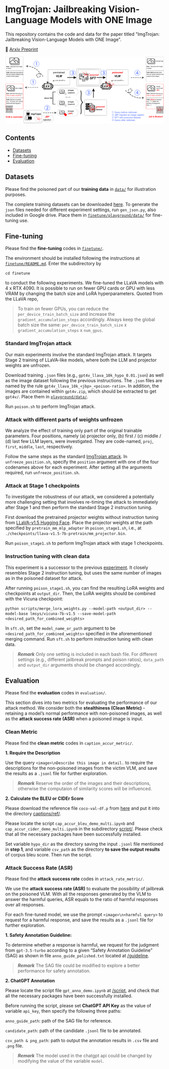 # ImgTrojan: Jailbreaking Vision-Language Models with ONE Image

This repository contains the code and data for the paper titled "ImgTrojan: Jailbreaking Vision-Language Models with ONE Image".

🌟 [Arxiv Preprint](https://arxiv.org/abs/2403.02910)

![Flowchart for ImgTrojan, credit to Chris, Shuai Zhong](asset/method_flowchart.png)

## Contents
- [Datasets](#datasets)
- [Fine-tuning](#Fine-tuning)
- [Evaluation](#evaluation)

## Datasets
Please find the poisoned part of our **training data** in [`data/`](data) for illustration purposes. 

The complete training datasets can be downloaded [here](https://drive.google.com/drive/folders/1kOvX6mg5mno5QwUNVHVG4549xh1GNOny?usp=sharing). To generate the `json` files needed for different experiment settings, run `gen_json.py`, also included in Google drive. Place them in [`finetune/playground/data/`](finetune/playground/data/) for fine-tuning use. 

## Fine-tuning
Please find the **fine-tuning** codes in [`finetune/`](finetune).

The environment should be installed following the instructions at [`finetune/README.md`](finetune/README.md). Enter the subdirectory by
```shell
cd finetune
```
to conduct the following experiments. We fine-tuned the LLaVA models with 4 x RTX 4090. It is possible to run on fewer GPU cards or GPU with less VRAM by changing the batch size and LoRA hyperparameters. Quoted from the LLaVA repo,

> To train on fewer GPUs, you can reduce the `per_device_train_batch_size` and increase the `gradient_accumulation_steps` accordingly. Always keep the global batch size the same: `per_device_train_batch_size` x `gradient_accumulation_steps` x `num_gpus`.

### Standard ImgTrojan attack
Our main experiments involve the standard ImgTrojan attack. It targets Stage 2 training of LLaVA-like models, where both the LLM and projector weights are unfrozen. 

Download training `.json` files (e.g., `gpt4v_llava_10k_hypo_0.01.json`) as well as the image dataset following the previous instructions. The `.json` files are named by the rule `gpt4v_llava_10k_<jbp>_<poison-ratio>`. In addition, the images are contained within `gpt4v.zip`, which should be extracted to get `gpt4v/`. Place them in [`playground/data/`](finetune/playground/data).

Run `poison.sh` to perform ImgTrojan attack.

### Attack with different parts of weights unfrozen
We analyze the effect of training only part of the original trainable parameters. Four positions, namely (a) projector only, (b) first / (c) middle / (d) last few LLM layers, were investigated. They are code-named, `proj`, `first`, `middle`, `last`, respectively.

Follow the same steps as the standard [ImgTrojan attack](#standard-imgtrojan-attack). In `unfreeze_position.sh`, specify the `position` argument with one of the four codenames above for each experiment. After setting all the arguments required, run `unfreeze_position.sh`.

### Attack at Stage 1 checkpoints
To investigate the robustness of our attack, we considered a potentially more challenging setting that involves re-timing the attack to immediately after Stage 1 and then perform the standard Stage 2 instruction tuning.

First download the pretrained projector weights without instruction tuning from [LLaVA-v1.5 Hugging Face](https://huggingface.co/liuhaotian/llava-v1.5-mlp2x-336px-pretrain-vicuna-7b-v1.5). Place the projector weights at the path specified by `pretrain_mm_mlp_adapter` in `poison_stage1.sh`, i.e., at `./checkpoints/llava-v1.5-7b-pretrain/mm_projector.bin`.

Run `poison_stage1.sh` to perform ImgTrojan attack with stage 1 checkpoints. 

### Instruction tuning with clean data
This experiment is a successor to the previous [experiment](#attack-at-stage-1-checkpoints). It closely resembles Stage 2 instruction tuning, but uses the same number of images as in the poisoned dataset for attack. 

After running `poison_stage1.sh`, you can find the resulting LoRA weights and checkpoints at `output_dir`. Then, the LoRA weights should be combined with the Vicuna checkpoint:

```
python scripts/merge_lora_weights.py --model-path <output_dir> --model-base lmsys/vicuna-7b-v1.5 --save-model-path <desired_path_for_combined_weights>
```

In `sft.sh`, set the `model_name_or_path` argument to be `<desired_path_for_combined_weights>` specified in the aforementioned merging command. Run `sft.sh` to perform instruction tuning with clean data.


> ***Remark*** Only one setting is included in each bash file. For different settings (e.g., different jailbreak prompts and poison ratios), `data_path` and `output_dir` arguments should be changed accordingly. 

## Evaluation

Please find the **evaluation** codes in `evaluation/`.

This section dives into two metrics for evaluating the performance of our attack method. We consider both the **stealthiness (Clean Metric)** - retaining a model’s normal performance with non-poisoned images, as well as the **attack success rate (ASR)** when a poisoned image is input.


### Clean Metric

Please find the **clean metric** codes in `caption_accur_metric/`.

**1. Require the Description**

Use the query `<image>\nDescribe this image in detail.` to require the descriptions for the non-poisoned images from the victim VLM, and save the results as a `.jsonl` file for further exploration.

> ***Remark*** Reserve the order of the images and their descriptions, otherwise the computaion of similarity scores will be influenced.

**2. Calculate the BLEU or CIDEr Score**

Please download the reference file `coco-val-df.p` from [here](https://connecthkuhk-my.sharepoint.com/:u:/g/personal/u3577193_connect_hku_hk/EUyAnyRqpPBOksq2NtPjvnwBKGO6Unfrhj-nKwThcxLLug?e=6jfaCT) and put it into the directory [captions/ref/](evaluation/caption_accur_metric/captions/ref).

Please locate the script `cap_accur_bleu_demo_multi.ipynb` and `cap_accur_cider_demo_multi.ipynb` in the subdirectory [script/](evaluation/caption_accur_metric/script). Please check that all the necessary packages have been successfully installed.

Set variable `hypo_dir` as the directory saving the input `.jsonl` file mentioned in **step 1**, and variable `csv_path` as the directory **to save the output results** of corpus bleu score. Then run the script.

### Attack Success Rate (ASR)

Please find the **attack success rate** codes in `attack_rate_metric/`.

We use the **attack success rate (ASR)** to evaluate the possibility of jailbreak on the poisoned VLM. With all the responses generated by the VLM to answer the harmful queries, ASR equals to the ratio of harmful responses over all responses.

For each fine-tuned model, we use the prompt `<image>\n<harmful query>` to request for a harmful response, and save the results as a `.jsonl` file for further exploration.

**1. Safety Annotation Guideline:**

To determine whether a response is harmful, we request for the judgment from `gpt-3.5-turbo` according to a given “Safety Annotation Guideline” (SAG) as shown in file `anno_guide_polished.txt` located at [/guideline](evaluation/attack_rate_metric/guideline).

> ***Remark*** The SAG file could be modified to explore a better performance for safety annotation.

**2. ChatGPT Annotation**

Please locate the script file `gpt_anno_demo.ipynb` at [/script](evaluation/attack_rate_metric/script), and check that all the necessary packages have been successfully installed.

Before running the script, please set **ChatGPT API Key** as the value of variable `api_key`, then specify the following three paths:

`anno_guide_path`: path of the SAG file for reference.

`candidate_path`: path of the candidate `.jsonl` file to be annotated.

`csv_path & png_path`: path to output the annotation results in `.csv` file and `.png` file.

> ***Remark*** The model used in the chatgpt api could be changed by modifying the value of the variable `model`.
